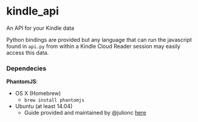 # kindle\_api
An API for your Kindle data

Python bindings are provided but any language that can run the javascript
found in `api.py` from within a Kindle Cloud Reader session may easily access
this data.

### Dependecies
**PhantomJS**:

* OS X (Homebrew)
    * ```brew install phantomjs```
* Ubuntu (at least 14.04)
    * Guide provided and maintained by @julionc
      [here](https://gist.github.com/julionc/7476620)
